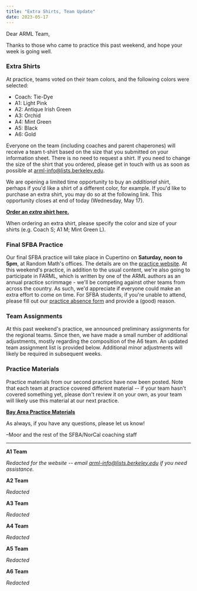 ```yaml
---
title: "Extra Shirts, Team Update"
date: 2023-05-17
---
```


Dear ARML Team,

Thanks to those who came to practice this past weekend, and hope your week is
going well.

### Extra Shirts

At practice, teams voted on their team colors, and the following colors were
selected:
- Coach: Tie-Dye
- A1: Light Pink
- A2: Antique Irish Green
- A3: Orchid
- A4: Mint Green
- A5: Black
- A6: Gold

Everyone on the team (including coaches and parent chaperones) will receive a
team t-shirt based on the size that you submitted on your information sheet.
There is no need to request a shirt. If you need to change the size of the shirt
that you ordered, please get in touch with us as soon as possible at
arml-info@lists.berkeley.edu.

We are opening a limited time opportunity to buy an *additional* shirt, perhaps
if you'd like a shirt of a different color, for example. If you'd like to
purchase an extra shirt, you may do so at the following link. This opportunity
closes at end of today (Wednesday, May 17).

[**Order an *extra* shirt here.**](https://buy.stripe.com/28og2gaBJcSE4zSbII)

When ordering an extra shirt, please specify the color and size of your shirts
(e.g. Coach S; A1 M; Mint Green L).

### Final SFBA Practice

Our final SFBA practice will take place in Cupertino on **Saturday, noon to
5pm**, at Random Math's offices. The details are on the [practice
website](/practices/). At this weekend's practice, in addition to the usual
content, we're also going to participate in FARML, which is written by one of
the ARML authors as an annual practice scrimmage - we'll be competing against
other teams from across the country. As such, we'd appreciate if everyone could
make an extra effort to come on time. For SFBA students, if you're unable to
attend, please fill out our
[practice absence form](https://forms.gle/2ZYCyVhNGnKx5vY5A) and provide a
(good) reason. 

### Team Assignments

At this past weekend's practice, we announced preliminary assignments for the
regional teams. Since then, we have made a small number of additional
adjustments, mostly regarding the composition of the A6 team. An updated team
assignment list is provided below. Additional minor adjustments will likely be
required in subsequent weeks.

### Practice Materials

Practice materials from our second practice have now been posted. Note that
each team at practice covered different material -- if your team hasn't covered
something yet, please don't review it on your own, as your team will likely use
this material at our next practice.

[**Bay Area Practice Materials**](https://docs.google.com/document/d/e/2PACX-1vRwPqY_8CaC59aiKR67eBd8Jx5erxRQYKXniL-nctSDz_54JrefLCV57Ig1JZZUnJczYJ4lHGlfrD5S/pub)

As always, if you have any questions, please let us know!

–Moor and the rest of the SFBA/NorCal coaching staff

---

**A1 Team**

*Redacted for the website -- email arml-info@lists.berkeley.edu if you need
assistance.*

**A2 Team**

*Redacted*

**A3 Team**

*Redacted*

**A4 Team**

*Redacted*

**A5 Team**

*Redacted*

**A6 Team**

*Redacted*
